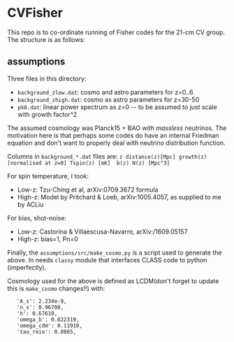 # CVFisher

This repo is to co-ordinate running of Fisher codes for the 21-cm CV group.
The structure is as follows:

## assumptions

Three files in this directory:

 * `background_zlow.dat`: cosmo and astro parameters for z=0..6
 * `background_zhigh.dat`: cosmo as astro parameters for z=30-50
 * `pk0.dat`: linear power spectrum as z=0 -- to be assumed to just scale with growth factor^2

The assumed cosmology was Planck15 + BAO *with massless* neutrinos. The motivation here is that perhaps some codes do have
an internal Friedman equation and don't want to properly deal with neutrino distribution function.

Columns in `background_*.dat` files are:
`z distance(z)[Mpc] growth(z)[normalised at z=0] Tspin(z) [mK]  b(z) N(z) [Mpc^3]`

For spin temperature, I took:
 * Low-z: Tzu-Ching et al, arXiv:0709.3672 formula
 * High-z: Model by Pritchard & Loeb, arXiv:1005.4057, as supplied to me by ACLiu
 
For bias, shot-noise:
 * Low-z: Castorina & Villaescusa-Navarro, arXiv:/1609.05157
 * High-z: bias=1, Pn=0

Finally, the `assumptions/src/make_cosmo.py` is a script used to generate the above. In needs `classy` module that
interfaces CLASS code to python (imperfectly).

Cosmology used for the above is defined as LCDM(don't forget to update this is `make_cosmo` changes!!) with:
```
   'A_s': 2.234e-9,
   'n_s': 0.96708,
   'h': 0.67610,
   'omega_b': 0.022319,
   'omega_cdm': 0.11910,
   'tau_reio': 0.0865,
```




